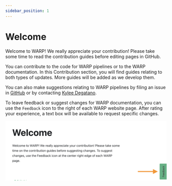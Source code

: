 ```yaml
---
sidebar_position: 1
---
```


# Welcome

Welcome to WARP! We really appreciate your contribution! Please take some time to read the contribution guides before editing pages in GitHub. 

You can contribute to the code for WARP pipelines or to the WARP documentation. In this Contribution section, you will find guides relating to both types of updates. More guides will be added as we develop them.

You can also make suggestions relating to WARP pipelines by filing an issue in [GitHub](https://github.com/broadinstitute/warp) or by contacting [Kylee Degatano](mailto:kdegatano@broadinstitute.org).

To leave feedback or suggest changes for WARP documentation, you can use the `Feedback` icon to the right of each WARP website page. After rating your experience, a text box will be available to request specific changes.

![](feedback.png)

